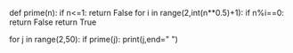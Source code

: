 def prime(n):
  if n<=1:
    return False
  for i in range(2,int(n**0.5)+1):
    if n%i==0:
      return False
  return True

for j in range(2,50):
  if prime(j):
    print(j,end=" ")






